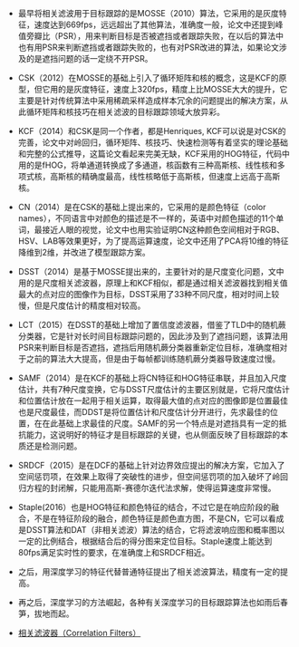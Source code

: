 * 最早将相关滤波用于目标跟踪的是MOSSE（2010）算法，它采用的是灰度特征，速度达到669fps，远远超出了其他算法，准确度一般，论文中还提到峰值旁瓣比（PSR），用来判断目标是否被遮挡或者跟踪失败，在以后的算法中也有用PSR来判断遮挡或者跟踪失败的，也有对PSR改进的算法，如果论文涉及的是遮挡问题的话一定绕不开PSR。  
* CSK（2012）在MOSSE的基础上引入了循环矩阵和核的概念，这是KCF的原型，但它用的是灰度特征，速度上320fps，精度上比MOSSE大大的提升，它主要是针对传统算法中采用稀疏采样造成样本冗余的问题提出的解决方案，从此循环矩阵和核技巧在相关滤波的目标跟踪领域大放异彩。  
* KCF（2014）和CSK是同一个作者，都是Henriques, KCF可以说是对CSK的完善，论文中对岭回归，循环矩阵、核技巧、快速检测等有着坚实的理论基础和完整的公式推导，这篇论文看起来完美无缺，KCF采用的HOG特征，代码中用的是fHOG，将单通道转换成了多通道，核函数有三种高斯核、线性核和多项式核，高斯核的精确度最高，线性核略低于高斯核，但速度上远高于高斯核。  
* CN（2014）是在CSK的基础上提出来的，它采用的是颜色特征（color names），不同语言中对颜色的描述是不一样的，英语中对颜色描述的11个单词，最接近人眼的视觉，论文中也用实验证明CN这种颜色空间相对于RGB、HSV、LAB等效果更好，为了提高运算速度，论文中还用了PCA将10维的特征降维到2维，并改进了模型跟踪方案。  
* DSST（2014）是基于MOSSE提出来的，主要针对的是尺度变化问题，文中用的是尺度相关滤波器，原理上和KCF相似，都是通过相关滤波器找到相关值最大的点对应的图像作为目标，DSST采用了33种不同尺度，相对时间上较慢，但是尺度估计的精度相对较高。  
* LCT（2015）在DSST的基础上增加了置信度滤波器，借鉴了TLD中的随机蕨分类器，它是针对长时间目标跟踪问题的，因此涉及到了遮挡问题，该算法用PSR来判断目标是否遮挡，遮挡后用随机蕨分类器重新定位目标，准确度相对于之前的算法大大提高，但是由于每帧都训练随机蕨分类器导致速度过慢。  
* SAMF（2014）是在KCF的基础上将CN特征和HOG特征串联，并且加入尺度估计，共有7种尺度变换，它与DSST尺度估计的主要区别就是，它将尺度估计和位置估计放在一起用于相关运算，取得最大值的点对应的图像即是位置最佳也是尺度最佳，而DDST是将位置估计和尺度估计分开进行，先求最佳的位置，在在此基础上求最佳的尺度。SAMF的另一个特点是对遮挡具有一定的抵抗能力，这说明好的特征才是目标跟踪的关键，也从侧面反映了目标跟踪的本质还是检测问题。  
* SRDCF（2015）是在DCF的基础上针对边界效应提出的解决方案，它加入了空间惩罚项，在效果上取得了突破性的进步，但空间惩罚项的加入破坏了岭回归方程的封闭解，只能用高斯-赛德尔迭代法求解，使得运算速度非常慢。  
* Staple(2016）也是HOG特征和颜色特征的结合，不过它是在响应阶段的融合，不是在特征阶段的融合，颜色特征是颜色直方图，不是CN，它可以看成是DSST算法和DAT（非相关滤波）算法的结合，它将滤波响应图和概率图以一定的比例结合，根据结合后的得分图来定位目标。Staple速度上能达到80fps满足实时性的要求，在准确度上和SRDCF相近。  
* 之后，用深度学习的特征代替普通特征提出了相关滤波算法，精度有一定的提高。  
* 再之后，深度学习的方法崛起，各种有关深度学习的目标跟踪算法也如雨后春笋，拔地而起。  

 * [相关滤波器（Correlation Filters）](https://blog.csdn.net/sgfmby1994/article/details/68490903)
